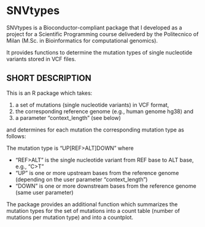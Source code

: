 # SNVtypes
SNVtypes is a Bioconductor-compliant package that I developed as a project for a Scientific Programming course delivederd by the Politecnico of Milan (M.Sc. in Bioinformatics for computational genomics).

It provides functions to determine the mutation types of single nucleotide variants stored in VCF files. 

## SHORT DESCRIPTION 
This is an R package which takes:

1. a set of mutations (single nucleotide variants) in VCF format,
2. the corresponding reference genome (e.g., human genome hg38) and
3. a parameter “context_length” (see below)

and determines for each mutation the corresponding mutation type as follows: 

The mutation type is “UP[REF>ALT]DOWN” where

- “REF>ALT” is the single nucleotide variant from REF base to ALT base, e.g., “C>T”
- “UP” is one or more upstream bases from the reference genome (depending on the user
parameter “context_length”)
- “DOWN” is one or more downstream bases from the reference genome (same user
parameter)

The package provides an additional function which summarizes the mutation types for the set of mutations into a count table (number of mutations per mutation type) and into a countplot. 

